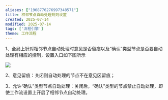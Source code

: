 ```yaml
---
aliases: ["1968776276997348571"]
title: 相邻节点自动处理规则设置
created: 2025-07-14
modified: 2025-07-14
tags: ['流程引擎']
theme: 工作流程
---
```


1、全局上针对相邻节点自动处理时意见是否留痕以及“确认”类型节点是否要自动处理有相应的控制，设置入口如下图所示

![](46bdc34f3992206548e7a08b91718629.jpg)

2、意见留痕：关闭则自动处理的节点不在意见区留痕；

3、允许“确认”类型节点自动处理：关闭后，“确认”类型的节点禁止自动处理，即使工作流设置上开启了相邻节点自动处理。